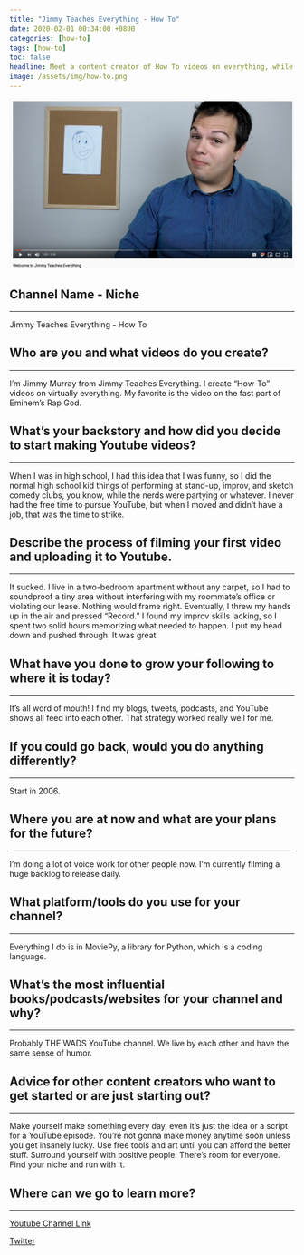 ```yaml
---
title: "Jimmy Teaches Everything - How To"
date: 2020-02-01 00:34:00 +0800
categories: [how-to]
tags: [how-to]
toc: false
headline: Meet a content creator of How To videos on everything, while creating funny videos at the same time.
image: /assets/img/how-to.png
---
```


[![How To](/assets/img/how-to.png)](https://www.youtube.com/watch?v=O62bENLlRY4)

## Channel Name - Niche
_______________________

Jimmy Teaches Everything - How To


## Who are you and what videos do you create?
_____________________________________________

I’m Jimmy Murray from Jimmy Teaches Everything. I create “How-To” videos on virtually everything. My favorite is the video on the fast part of Eminem’s Rap God.


## What’s your backstory and how did you decide to start making Youtube videos?
_______________________________________________________________________________

When I was in high school, I had this idea that I was funny, so I did the normal high school kid things of performing at stand-up, improv, and sketch comedy clubs, you know, while the nerds were partying or whatever. I never had the free time to pursue YouTube, but when I moved and didn’t have a job, that was the time to strike.


## Describe the process of filming your first video and uploading it to Youtube.
________________________________________________________________________________

It sucked. I live in a two-bedroom apartment without any carpet, so I had to soundproof a tiny area without interfering with my roommate’s office or violating our lease. Nothing would frame right. Eventually, I threw my hands up in the air and pressed “Record.” I found my improv skills lacking, so I spent two solid hours memorizing what needed to happen. I put my head down and pushed through. It was great.


## What have you done to grow your following to where it is today?
__________________________________________________________________

It’s all word of mouth! I find my blogs, tweets, podcasts, and YouTube shows all feed into each other. That strategy worked really well for me.


## If you could go back, would you do anything differently?
___________________________________________________________

Start in 2006.


## Where you are at now and what are your plans for the future?
_______________________________________________________________

I’m doing a lot of voice work for other people now. I’m currently filming a huge backlog to release daily.


## What platform/tools do you use for your channel?
___________________________________________________

Everything I do is in MoviePy, a library for Python, which is a coding language.


## What’s the most influential books/podcasts/websites for your channel and why?
________________________________________________________________________________

Probably THE WADS YouTube channel. We live by each other and have the same sense of humor.


## Advice for other content creators who want to get started or are just starting out?
______________________________________________________________________________________

Make yourself make something every day, even it’s just the idea or a script for a YouTube episode. You’re not gonna make money anytime soon unless you get insanely lucky. Use free tools and art until you can afford the better stuff. Surround yourself with positive people. There’s room for everyone. Find your niche and run with it.


## Where can we go to learn more?
_________________________________


[Youtube Channel Link](https://www.youtube.com/channel/UCrJcrmrLdGXXJayBOLhWY7g)

[Twitter](https://twitter.com/thejimmymurray)
